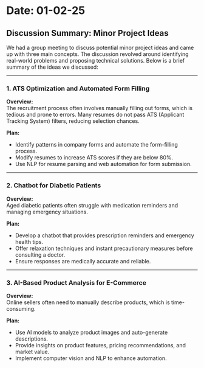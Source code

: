 # Date: 01-02-25  

## Discussion Summary: Minor Project Ideas  

We had a group meeting to discuss potential minor project ideas and came up with three main concepts. The discussion revolved around identifying real-world problems and proposing technical solutions. Below is a brief summary of the ideas we discussed:  

---

### 1. ATS Optimization and Automated Form Filling  

**Overview:**  
The recruitment process often involves manually filling out forms, which is tedious and prone to errors. Many resumes do not pass ATS (Applicant Tracking System) filters, reducing selection chances.  

**Plan:**  
- Identify patterns in company forms and automate the form-filling process.  
- Modify resumes to increase ATS scores if they are below 80%.  
- Use NLP for resume parsing and web automation for form submission.  

---

### 2. Chatbot for Diabetic Patients  

**Overview:**  
Aged diabetic patients often struggle with medication reminders and managing emergency situations.  

**Plan:**  
- Develop a chatbot that provides prescription reminders and emergency health tips.  
- Offer relaxation techniques and instant precautionary measures before consulting a doctor.  
- Ensure responses are medically accurate and reliable.  

---

### 3. AI-Based Product Analysis for E-Commerce  

**Overview:**  
Online sellers often need to manually describe products, which is time-consuming.  

**Plan:**  
- Use AI models to analyze product images and auto-generate descriptions.  
- Provide insights on product features, pricing recommendations, and market value.  
- Implement computer vision and NLP to enhance automation.  

